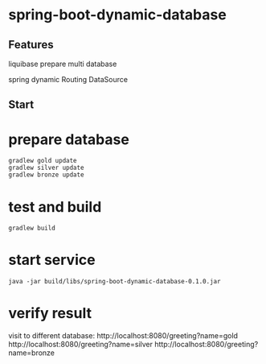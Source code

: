 # spring-boot-dynamic-database

Features
---
liquibase prepare multi database

spring dynamic Routing DataSource


Start
----

prepare database
===
```
gradlew gold update
gradlew silver update
gradlew bronze update

```

test and build
 ===
```
gradlew build
```

start service
===
```
java -jar build/libs/spring-boot-dynamic-database-0.1.0.jar
```

verify result
===
visit to different database:
 http://localhost:8080/greeting?name=gold
 http://localhost:8080/greeting?name=silver
 http://localhost:8080/greeting?name=bronze
